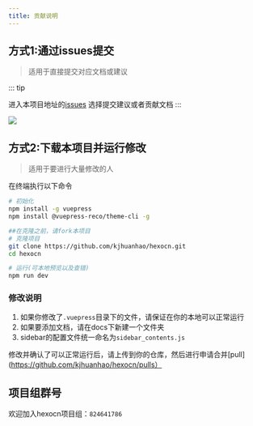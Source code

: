 ```yaml
---
title: 贡献说明
---
```

## 方式1:通过issues提交
> 适用于直接提交对应文档或建议

::: tip

进入本项目地址的[issues](https://github.com/kjhuanhao/hexocn/issues/new/choose)
选择提交建议或者贡献文档
:::


![](https://cdn.jsdelivr.net/gh/mrhuanhao/hexocn/icon/screenshot2020-04-03_16-54-33.png)


## 方式2:下载本项目并运行修改
> 适用于要进行大量修改的人

在终端执行以下命令
```bash
# 初始化
npm install -g vuepress
npm install @vuepress-reco/theme-cli -g

##在克隆之前，请fork本项目
# 克隆项目
git clone https://github.com/kjhuanhao/hexocn.git
cd hexocn

# 运行(可本地预览以及查错)
npm run dev
```

### 修改说明
1. 如果你修改了`.vuepress`目录下的文件，请保证在你的本地可以正常运行  
2. 如果要添加文档，请在docs下新建一个文件夹
3. sidebar的配置文件统一命名为`sidebar_contents.js`

修改并确认了可以正常运行后，请上传到你的仓库，然后进行申请合并[pull](https://github.com/kjhuanhao/hexocn/pulls）

## 项目组群号
欢迎加入hexocn项目组：`824641786`